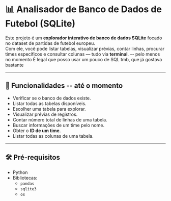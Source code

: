 # 📊 Analisador de Banco de Dados de Futebol (SQLite)

Este projeto é um **explorador interativo de banco de dados SQLite** focado no dataset de partidas de futebol europeu.  
Com ele, você pode listar tabelas, visualizar prévias, contar linhas, procurar times específicos e consultar colunas — tudo via **terminal**. -- pelo menos no momento
É legal que posso usar um pouco de SQL tmb, que já gostava bastante

---

## 🚀 Funcionalidades -- até o momento
- Verificar se o banco de dados existe.
- Listar todas as tabelas disponíveis.
- Escolher uma tabela para explorar.
- Visualizar prévias de registros.
- Contar número total de linhas de uma tabela.
- Buscar informações de um time pelo nome.
- Obter o **ID de um time**.
- Listar todas as colunas de uma tabela.

---

## 🛠️ Pré-requisitos
- Python
- Bibliotecas:
  - `pandas`
  - `sqlite3` 
  - `os` 
